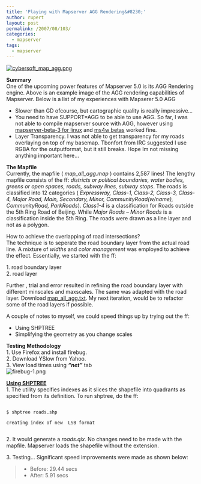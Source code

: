 ```yaml
---
title: 'Playing with Mapserver AGG Rendering&#8230;'
author: rupert
layout: post
permalink: /2007/08/103/
categories:
  - mapserver
tags:
  - mapserver
---
```

<p><a href="http://www.gisnotes.com/images/2007/08/cybersoft_map_agg.png" title="cybersoft_map_agg.png"><img src="http://www.gisnotes.com/images/2007/08/cybersoft_map_agg.png" alt="cybersoft_map_agg.png" /></a></p>
<p><strong>Summary</strong><br />
One of the upcoming power features of Mapserver 5.0 is its AGG Rendering engine. Above is an example image of the AGG rendering capabilities of Mapserver. Below is a list of my experiences with Mapserer 5.0 AGG</p>
<ul>
<li>Slower than GD ofcourse, but cartographic quality is really impressive&#8230;</li>
<li>You need to have SUPPORT=AGG to be able to use AGG. So far, I was not able to compile mapserver source with AGG, however using <a href="http://mapserver.gis.umn.edu/download/beta/">mapserver-beta-3 for linux</a> and <a href="http://www.maptools.org/ms4w/index.phtml?page=downloads.html">ms4w betas</a> worked fine.</li>
<li>Layer Transparency. I was not able to get transparency for my roads overlaying on top of my basemap. Tbonfort from IRC suggested I use RGBA for the outputformat, but it still breaks. Hope Im not missing anything important here&#8230;</li>
</ul>
<p><strong>The Mapfile</strong><br />
Currently, the mapfile ( <em>map_all_agg.map</em> ) contains 2,587 lines! The lengthy mapfile consists of the ff: <em>districts or political boundaries, water bodies, greens or open spaces, roads, subway lines, subway stops</em>. The roads is classified into 12 categories ( <em>Expressway, Class-1, Class-2, Class-3, Class-4, Major Road, Main, Secondary, Minor, CommunityRoad(w/name), CommunityRoad, ParkRoads</em>). <em>Class1-4</em> is a classification for Roads outside the 5th Ring Road of Beijing. While <em>Major Roads &#8211; Minor Roads</em> is a classification inside the 5th Ring.  The roads were drawn as a line layer and not as a polygon.</p>
<p>How to achieve the overlapping of road intersections?<br />
The technique is to seperate the road boundary layer from the actual road line. A mixture of <em>widths</em> and <em>color management</em> was employed to achieve the effect. Essentially, we started with the ff:</p>
<p>1.  road boundary layer<br />
2.  road layer</p>
<p>Further , trial and error resulted in refining the road boundary layer with different minscales and maxscales. The same was adapted with the road layer. Download <a href="http://www.gisnotes.com/images/2007/08/map_all_agg.txt" title="map_all_agg.txt">map_all_agg.txt</a>.  My next iteration, would be to refactor some of the road layers if possible.</p>
<p>A couple of notes to myself, we could speed things up by trying out the ff:</p>
<ul>
<li>Using SHPTREE</li>
<li>Simplifying the geometry as you change scales</li>
</ul>
<p><strong>Testing Methodology</strong><br />
1. Use Firefox and install firebug.<br />
2. Download YSlow from Yahoo.<br />
3. View load times using <em><strong>&#8220;net&#8221;</strong></em> tab<br />
<img src="http://www.gisnotes.com/images/2007/08/firebug-1.png" alt="firebug-1.png" /></p>
<p><strong><a href="http://mapserver.gis.umn.edu/cgi-bin/wiki.pl?ShpTree">Using SHPTREE</a></strong><br />
1. The utility specifies indexes as it slices the shapefile into quadrants as specified from its definition. To run shptree, do the ff:<br />
<code><br />
$ shptree roads.shp<br />
creating index of new  LSB format<br />
</code></p>
<p>2. It would generate a <em>roads.qix</em>. No changes need to be made with the mapfile. Mapserver loads the shapefile without the extension.</p>
<p>3. Testing&#8230; Significant speed improvements were made as shown below:</p>
<blockquote>
<ul>
<li>Before: 29.44 secs</li>
<li>After:    5.91 secs</li>
</ul>
</blockquote>

